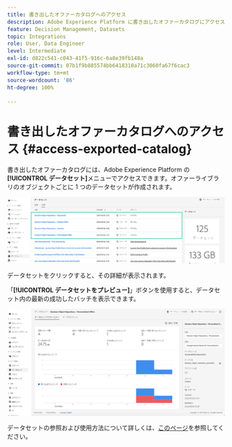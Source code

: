 ```yaml
---
title: 書き出したオファーカタログへのアクセス
description: Adobe Experience Platform に書き出したオファーカタログにアクセスする方法を学ぶ
feature: Decision Management, Datasets
topic: Integrations
role: User, Data Engineer
level: Intermediate
exl-id: d822c541-c043-41f5-916c-6a8e39fb148a
source-git-commit: 07b1f9b885574bb6418310a71c3060fa67f6cac3
workflow-type: tm+mt
source-wordcount: '86'
ht-degree: 100%

---
```


# 書き出したオファーカタログへのアクセス {#access-exported-catalog}

書き出したオファーカタログには、Adobe Experience Platform の&#x200B;**[!UICONTROL データセット]**&#x200B;メニューでアクセスできます。オファーライブラリのオブジェクトごとに 1 つのデータセットが作成されます。

![](../assets/datasets-list.png)

データセットをクリックすると、その詳細が表示されます。

「**[!UICONTROL データセットをプレビュー]**」ボタンを使用すると、データセット内の最新の成功したバッチを表示できます。

![](../assets/dataset-activity.png)

データセットの参照および使用方法について詳しくは、[このページ](../../data/get-started-datasets.md)を参照してください。
